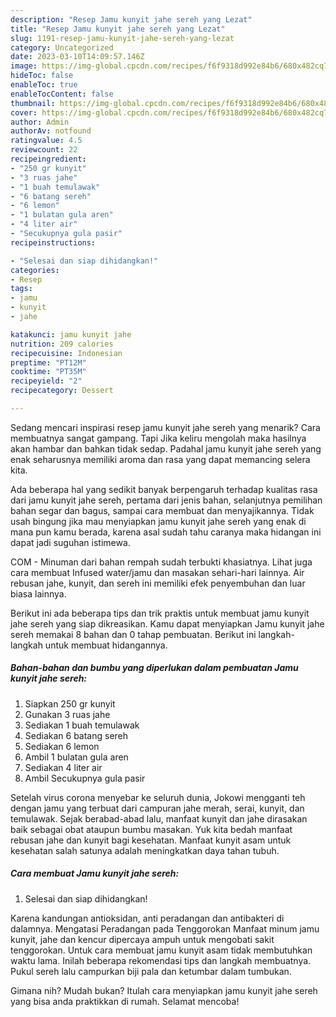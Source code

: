 ```yaml
---
description: "Resep Jamu kunyit jahe sereh yang Lezat"
title: "Resep Jamu kunyit jahe sereh yang Lezat"
slug: 1191-resep-jamu-kunyit-jahe-sereh-yang-lezat
category: Uncategorized
date: 2023-03-10T14:09:57.146Z
image: https://img-global.cpcdn.com/recipes/f6f9318d992e84b6/680x482cq70/jamu-kunyit-jahe-sereh-foto-resep-utama.jpg
hideToc: false
enableToc: true
enableTocContent: false
thumbnail: https://img-global.cpcdn.com/recipes/f6f9318d992e84b6/680x482cq70/jamu-kunyit-jahe-sereh-foto-resep-utama.jpg
cover: https://img-global.cpcdn.com/recipes/f6f9318d992e84b6/680x482cq70/jamu-kunyit-jahe-sereh-foto-resep-utama.jpg
author: Admin
authorAv: notfound
ratingvalue: 4.5
reviewcount: 22
recipeingredient:
- "250 gr kunyit"
- "3 ruas jahe"
- "1 buah temulawak"
- "6 batang sereh"
- "6 lemon"
- "1 bulatan gula aren"
- "4 liter air"
- "Secukupnya gula pasir"
recipeinstructions:

- "Selesai dan siap dihidangkan!"
categories:
- Resep
tags:
- jamu
- kunyit
- jahe

katakunci: jamu kunyit jahe 
nutrition: 209 calories
recipecuisine: Indonesian
preptime: "PT12M"
cooktime: "PT35M"
recipeyield: "2"
recipecategory: Dessert

---
```



Sedang mencari inspirasi resep jamu kunyit jahe sereh yang menarik? Cara membuatnya sangat gampang. Tapi Jika keliru mengolah maka hasilnya akan hambar dan bahkan tidak sedap. Padahal jamu kunyit jahe sereh yang enak seharusnya memiliki aroma dan rasa yang dapat memancing selera kita.


Ada beberapa hal yang sedikit banyak berpengaruh terhadap kualitas rasa dari jamu kunyit jahe sereh, pertama dari jenis bahan, selanjutnya pemilihan bahan segar dan bagus, sampai cara membuat dan menyajikannya. Tidak usah bingung jika mau menyiapkan jamu kunyit jahe sereh yang enak di mana pun kamu berada, karena asal sudah tahu caranya maka hidangan ini dapat jadi suguhan istimewa.

COM - Minuman dari bahan rempah sudah terbukti khasiatnya. Lihat juga cara membuat Infused water/jamu dan masakan sehari-hari lainnya. Air rebusan jahe, kunyit, dan sereh ini memiliki efek penyembuhan dan luar biasa lainnya.


Berikut ini ada beberapa tips dan trik praktis untuk membuat jamu kunyit jahe sereh yang siap dikreasikan. Kamu dapat menyiapkan Jamu kunyit jahe sereh memakai 8 bahan dan 0 tahap pembuatan. Berikut ini langkah-langkah untuk membuat hidangannya.

<!--inarticleads1-->

##### Bahan-bahan dan bumbu yang diperlukan dalam pembuatan Jamu kunyit jahe sereh:

1. Siapkan 250 gr kunyit
1. Gunakan 3 ruas jahe
1. Sediakan 1 buah temulawak
1. Sediakan 6 batang sereh
1. Sediakan 6 lemon
1. Ambil 1 bulatan gula aren
1. Sediakan 4 liter air
1. Ambil Secukupnya gula pasir


Setelah virus corona menyebar ke seluruh dunia, Jokowi mengganti teh dengan jamu yang terbuat dari campuran jahe merah, serai, kunyit, dan temulawak. Sejak berabad-abad lalu, manfaat kunyit dan jahe dirasakan baik sebagai obat ataupun bumbu masakan. Yuk kita bedah manfaat rebusan jahe dan kunyit bagi kesehatan. Manfaat kunyit asam untuk kesehatan salah satunya adalah meningkatkan daya tahan tubuh. 

<!--inarticleads2-->

##### Cara membuat Jamu kunyit jahe sereh:


1. Selesai dan siap dihidangkan!

Karena kandungan antioksidan, anti peradangan dan antibakteri di dalamnya. Mengatasi Peradangan pada Tenggorokan Manfaat minum jamu kunyit, jahe dan kencur dipercaya ampuh untuk mengobati sakit tenggorokan. Untuk cara membuat jamu kunyit asam tidak membutuhkan waktu lama. Inilah beberapa rekomendasi tips dan langkah membuatnya. Pukul sereh lalu campurkan biji pala dan ketumbar dalam tumbukan. 

Gimana nih? Mudah bukan? Itulah cara menyiapkan jamu kunyit jahe sereh yang bisa anda praktikkan di rumah. Selamat mencoba!
